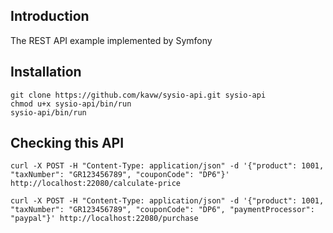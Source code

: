 ## Introduction

The REST API example implemented by Symfony

## Installation

```
git clone https://github.com/kavw/sysio-api.git sysio-api
chmod u+x sysio-api/bin/run
sysio-api/bin/run
```


## Checking this API

```
curl -X POST -H "Content-Type: application/json" -d '{"product": 1001, "taxNumber": "GR123456789", "couponCode": "DP6"}' http://localhost:22080/calculate-price
```
```
curl -X POST -H "Content-Type: application/json" -d '{"product": 1001, "taxNumber": "GR123456789", "couponCode": "DP6", "paymentProcessor": "paypal"}' http://localhost:22080/purchase
```
